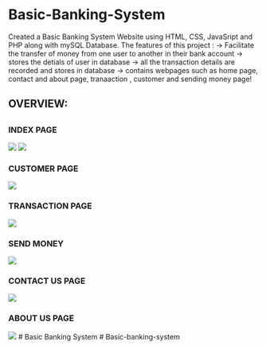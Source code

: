 # Basic-Banking-System
Created a Basic Banking System Website using HTML, CSS, JavaSript and PHP along with mySQL Database. The features of this project : 
-> Facilitate the transfer of money from one user to another in their bank account
-> stores the detials of user in database
-> all the transaction details are recorded and stores in database
-> contains webpages such as home page, contact and about page, tranaaction , customer and sending money page!


<H2> OVERVIEW: <H2>
<h3> INDEX PAGE </H3>
<img src="https://user-images.githubusercontent.com/102166679/193525007-fb253e39-a070-4a7e-a6df-0bec060aa1ee.png">
<img src="https://user-images.githubusercontent.com/102166679/193525127-14f1b3c2-1597-4503-8c21-6bc473a98b73.png">

<h3> CUSTOMER PAGE </H3>
<img src="https://user-images.githubusercontent.com/102166679/193525193-523ff63e-f299-4660-9cd2-422da87860c6.png">

<h3> TRANSACTION PAGE </H3>
<img src="https://user-images.githubusercontent.com/102166679/193525322-4e225027-fc8a-4632-9415-6899a1f54591.png">

<h3> SEND MONEY </H3>
<img src="https://user-images.githubusercontent.com/102166679/193525383-902c7c81-3870-4cf6-8a86-5fd335d4b8de.png">

<h3> CONTACT US PAGE </H3>
<img src="https://user-images.githubusercontent.com/102166679/193525486-8e7d0999-06d7-4648-8e7f-253935dc7815.png">

<h3> ABOUT US PAGE </H3>
<img src="https://user-images.githubusercontent.com/102166679/193525552-6bada259-ec41-47f3-9903-ad7367d84fae.png">
# Basic Banking System
# Basic-banking-system
